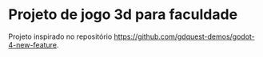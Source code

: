 # Projeto de jogo 3d para faculdade

Projeto inspirado no repositório https://github.com/gdquest-demos/godot-4-new-feature.
